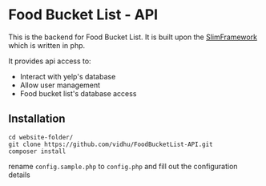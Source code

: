 # Food Bucket List - API

This is the backend for Food Bucket List. It is built upon the [SlimFramework](https://github.com/slimphp/slim) which is written in php. 

It provides api access to:

  - Interact with yelp's database
  - Allow user management
  - Food bucket list's database access

## Installation
```
cd website-folder/
git clone https://github.com/vidhu/FoodBucketList-API.git
composer install
```
rename `config.sample.php` to `config.php` and fill out the configuration details